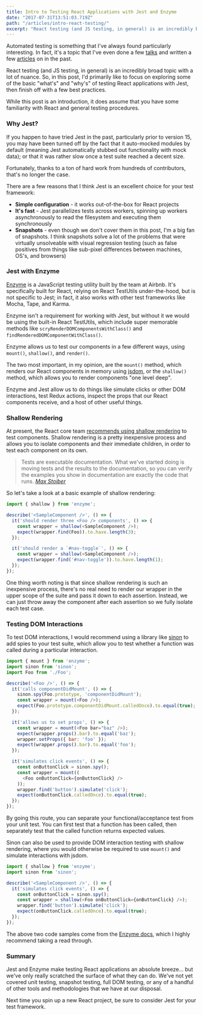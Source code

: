 ```yaml
---
title: Intro to Testing React Applications with Jest and Enzyme
date: "2017-07-31T13:51:03.719Z"
path: "/articles/intro-react-testing/"
excerpt: "React testing (and JS testing, in general) is an incredibly broad topic with a lot of nuance. In this post, I primarily want to focus on exploring some of the basic what's and why's of, as well as a few best practices for, testing React applications."
---
```


Automated testing is something that I've always found particularly interesting. In fact, it's a topic that I've even done a few [talks](https://jonbellah.com/speaking/) and written a few [articles](https://css-tricks.com/visual-regression-testing-with-phantomcss/) on in the past.

React testing (and JS testing, in general) is an incredibly broad topic with a lot of nuance. So, in this post, I'd primarily like to focus on exploring some of the basic "what's" and "why's" of testing React applications with Jest, then finish off with a few best practices.

While this post is an introduction, it does assume that you have some familiarity with React and general testing procedures.

### Why Jest?

If you happen to have tried Jest in the past, particularly prior to version 15, you may have been turned off by the fact that it auto-mocked modules by default (meaning Jest automatically stubbed out functionality with mock data); or that it was rather slow once a test suite reached a decent size.

Fortunately, thanks to a ton of hard work from hundreds of contributors, that's no longer the case.

There are a few reasons that I think Jest is an excellent choice for your test framework:
- **Simple configuration** - it works out-of-the-box for React projects
- **It's fast** - Jest parallelizes tests across workers, spinning up workers asynchronously to read the filesystem and executing them synchronously
- **Snapshots** - even though we don't cover them in this post, I'm a big fan of snapshots. I think snapshots solve a lot of the problems that were virtually unsolveable with visual regression testing (such as false positives from things like sub-pixel differences between machines, OS's, and browsers)

### Jest with Enzyme

[Enzyme](http://airbnb.io/enzyme/) is a JavaScript testing utility built by the team at Airbnb. It's specifically built for React, relying on React TestUtils under-the-hood, but is not specific to Jest; in fact, it also works with other test frameworks like Mocha, Tape, and Karma.

Enzyme isn't a requirement for working with Jest, but without it we would be using the built-in React TestUtils, which include super memorable methods like `scryRenderDOMComponentsWithClass()` and `findRenderedDOMComponentWithClass()`.

Enzyme allows us to test our components in a few different ways, using `mount()`, `shallow()`, and `render()`.

The two most important, in my opinion, are the `mount()` method, which renders our React components in memory using [jsdom](https://github.com/tmpvar/jsdom), or the `shallow()` method, which allows you to render components "one level deep".

Enzyme and Jest allow us to do things like simulate clicks or other DOM interactions, test Redux actions, inspect the props that our React components receive, and a host of other useful things.

### Shallow Rendering

At present, the React core team [recommends using shallow rendering](https://discuss.reactjs.org/t/whats-the-prefered-way-to-test-react-js-components/26/2) to test components. Shallow rendering is a pretty inexpensive process and allows you to isolate components and their immediate children, in order to test each component on its own.

> Tests are executable documentation. What we've started doing is moving tests and the results to the documentation, so you can verify the examples you show in documentation are exactly the code that runs.
> <cite>[Max Stoiber](https://www.youtube.com/watch?v=59Ndb3YkLKA)</cite>

So let's take a look at a basic example of shallow rendering:

```js
import { shallow } from 'enzyme';

describe('<SampleComponent />', () => {
  it('should render three <Foo /> components', () => {
    const wrapper = shallow(<SampleComponent />);
    expect(wrapper.find(Foo)).to.have.length(3);
  });

  it('should render a `#nav-toggle`', () => {
    const wrapper = shallow(<SampleComponent />);
    expect(wrapper.find('#nav-toggle')).to.have.length(1);
  });
});
```

One thing worth noting is that since shallow rendering is such an inexpensive process, there's no real need to render our wrapper in the upper scope of the suite and pass it down to each assertion. Instead, we can just throw away the component after each assertion so we fully isolate each test case.

### Testing DOM Interactions

To test DOM interactions, I would recommend using a library like [sinon](http://sinonjs.org/) to add spies to your test suite, which allow you to test whether a function was called during a particular interaction. 

```js
import { mount } from 'enzyme';
import sinon from 'sinon';
import Foo from './Foo';

describe('<Foo />', () => {
  it('calls componentDidMount', () => {
    sinon.spy(Foo.prototype, 'componentDidMount');
    const wrapper = mount(<Foo />);
    expect(Foo.prototype.componentDidMount.calledOnce).to.equal(true);
  });

  it('allows us to set props', () => {
    const wrapper = mount(<Foo bar="baz" />);
    expect(wrapper.props().bar).to.equal('baz');
    wrapper.setProps({ bar: 'foo' });
    expect(wrapper.props().bar).to.equal('foo');
  });

  it('simulates click events', () => {
    const onButtonClick = sinon.spy();
    const wrapper = mount((
      <Foo onButtonClick={onButtonClick} />
    ));
    wrapper.find('button').simulate('click');
    expect(onButtonClick.calledOnce).to.equal(true);
  });
});
```

By going this route, you can separate your functional/acceptance test from your unit test. You can first test that a function has been called, then separately test that the called function returns expected values.

Sinon can also be used to provide DOM interaction testing with shallow rendering, where you would otherwise be required to use `mount()` and simulate interactions with jsdom.

```js
import { shallow } from 'enzyme';
import sinon from 'sinon';

describe('<SampleComponent />', () => {
  it('simulates click events', () => {
    const onButtonClick = sinon.spy();
    const wrapper = shallow(<Foo onButtonClick={onButtonClick} />);
    wrapper.find('button').simulate('click');
    expect(onButtonClick.calledOnce).to.equal(true);
  });
});
```

The above two code samples come from the [Enzyme docs](https://github.com/airbnb/enzyme), which I highly recommend taking a read through.

### Summary

Jest and Enzyme make testing React applications an absolute breeze... but we've only really scratched the surface of what they can do. We've not yet covered unit testing, snapshot testing, full DOM testing, or any of a handful of other tools and methodologies that we have at our disposal.

Next time you spin up a new React project, be sure to consider Jest for your test framework.